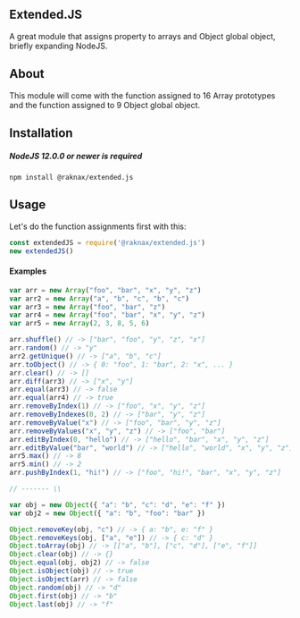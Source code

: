 ## Extended.JS
A great module that assigns property to arrays and Object global object, briefly expanding NodeJS.
## About
This module will come with the function assigned to 16 Array prototypes and the function assigned to 9 Object global object.
## Installation
##### NodeJS 12.0.0 or newer is required
`npm install @raknax/extended.js`
## Usage
Let's do the function assignments first with this:
```js
const extendedJS = require('@raknax/extended.js')
new extendedJS()
```
#### Examples
```js
var arr = new Array("foo", "bar", "x", "y", "z")
var arr2 = new Array("a", "b", "c", "b", "c")
var arr3 = new Array("foo", "bar", "z")
var arr4 = new Array("foo", "bar", "x", "y", "z")
var arr5 = new Array(2, 3, 8, 5, 6)

arr.shuffle() // -> ["bar", "foo", "y", "z", "x"]
arr.random() // -> "y"
arr2.getUnique() // -> ["a", "b", "c"]
arr.toObject() // -> { 0: "foo", 1: "bar", 2: "x", ... }
arr.clear() // -> []
arr.diff(arr3) // -> ["x", "y"]
arr.equal(arr3) // -> false
arr.equal(arr4) // -> true
arr.removeByIndex(1) // -> ["foo", "x", "y", "z"]
arr.removeByIndexes(0, 2) // -> ["bar", "y", "z"]
arr.removeByValue("x") // -> ["foo", "bar", "y", "z"]
arr.removeByValues("x", "y", "z") // -> ["foo", "bar"]
arr.editByIndex(0, "hello") // -> ["hello", "bar", "x", "y", "z"]
arr.editByValue("bar", "world") // -> ["hello", "world", "x", "y", "z"]
arr5.max() // -> 8
arr5.min() // -> 2
arr.pushByIndex(1, "hi!") // -> ["foo", "hi!", "bar", "x", "y", "z"]

// ------- \\

var obj = new Object({ "a": "b", "c": "d", "e": "f" })
var obj2 = new Object({ "a": "b", "foo": "bar" })

Object.removeKey(obj, "c") // -> { a: "b", e: "f" }
Object.removeKeys(obj, ["a", "e"]) // -> { c: "d" }
Object.toArray(obj) // -> [["a", "b"], ["c", "d"], ["e", "f"]]
Object.clear(obj) // -> {}
Object.equal(obj, obj2) // -> false
Object.isObject(obj) // -> true
Object.isObject(arr) // -> false
Object.random(obj) // -> "d"
Object.first(obj) // -> "b"
Object.last(obj) // -> "f"
```

